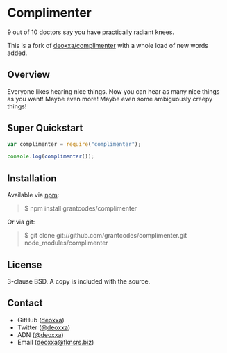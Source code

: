 Complimenter
============

9 out of 10 doctors say you have practically radiant knees.

This is a fork of [deoxxa/complimenter](http://github.com/deoxxa/complimenter) with a whole load of new words added.

Overview
--------

Everyone likes hearing nice things. Now you can hear as many nice things as you
want! Maybe even more! Maybe even some ambiguously creepy things!

Super Quickstart
----------------

```javascript
var complimenter = require("complimenter");

console.log(complimenter());
```

Installation
------------

Available via [npm](http://npmjs.org/):

> $ npm install grantcodes/complimenter

Or via git:

> $ git clone git://github.com/grantcodes/complimenter.git node_modules/complimenter

License
-------

3-clause BSD. A copy is included with the source.

Contact
-------

* GitHub ([deoxxa](http://github.com/deoxxa))
* Twitter ([@deoxxa](http://twitter.com/deoxxa))
* ADN ([@deoxxa](https://alpha.app.net/deoxxa))
* Email ([deoxxa@fknsrs.biz](mailto:deoxxa@fknsrs.biz))

